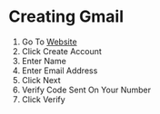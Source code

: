# Creating Gmail

1. Go To [Website](https://accounts.google.com/SignUp)
2. Click Create Account
3. Enter Name
4. Enter Email Address
5. Click Next
6. Verify Code Sent On Your Number
7. Click Verify  
